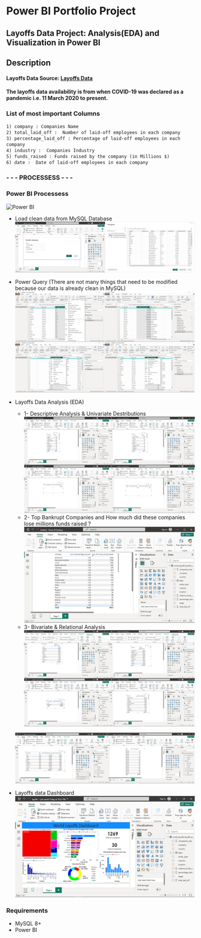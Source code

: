 # Power BI Portfolio Project

## Layoffs Data Project: Analysis(EDA) and Visualization in Power BI

## Description

#### Layoffs Data Source: [Layoffs Data](https://www.kaggle.com/datasets/swaptr/layoffs-2022)
#### The layoffs data availability is from when COVID-19 was declared as a pandemic i.e. 11 March 2020 to present.


### List of most important Columns

```
1) company : Companies Name
2) total_laid_off :  Number of laid-off employees in each company
3) percentage_laid_off : Percentage of laid-off employees in each company
4) industry :  Companies Industry
5) funds_raised : Funds raised by the company (in Millions $)
6) date :  Date of laid-off employees in each company
```

### - - - PROCESSESS  - - -

### Power BI Processess
![Power BI](https://img.icons8.com/?size=200&id=3sGOUDo9nJ4k&format=png&color=000000)
* Load clean data from MySQL Database
![image](Images/01.png)
* Power Query (There are not many things that need to be modified because our data is already clean in MySQL)
![image](Images/02.png)
* Layoffs Data Analysis (EDA)
  * 1- Descriptive Analysis & Univariate Destributions
  ![image](Images/03.png)
  * 2- Top Bankrupt Companies and How much did these companies lose millions funds raised ?
  ![image](Images/04.png)
  * 3- Bivariate & Relational Analysis
  ![image](Images/05.png)

  ![image](Images/06.png)
* Layoffs data Dashboard
![image](Images/Dashboard.png)

### Requirements
* MySQL 8+
* Power BI
